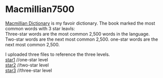 # Macmillian7500
[Macmillian Dictionary](https://www.macmillandictionary.com/) is my favoir dictionary. The book marked the most common words with 3 star leavls:  
Three-star words are the most common 2,500 words in the language.  
Two-star words are the next most common 2,500.
one-star words are the next most common 2,500.

I uploaded three files to reference the three levels.   
[star1](/star1)  //one-star level    
[star2](/star2)  //two-star level    
[star3](/star2)  //three-star level     
  
